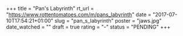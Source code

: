 +++
title = "Pan's Labyrinth"
rt_url = "https://www.rottentomatoes.com/m/pans_labyrinth"
date = "2017-07-10T17:54:21+01:00"
slug = "pan_s_labyrinth"
poster = "jaws.jpg"
date_watched = ""
draft = true
rating = "-"
status = "PENDING"
+++